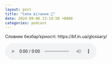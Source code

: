 ```yaml
---
layout: post
title: "Сила вітання 👋"
date: 2024-09-06 13:14:50 +0000
categories: podcast
---
```


<p>Словник безбар’єрності: https://bf.in.ua/glossary/</p>


<audio controls>
  <source src="https://anchor.fm/s/f887d5f4/podcast/play/91375600/https%3A%2F%2Fd3ctxlq1ktw2nl.cloudfront.net%2Fstaging%2F2024-8-6%2Fed28a624-59be-e190-931f-1af834761208.mp3" type="audio/mpeg">
  Your browser does not support the audio element.
</audio>
